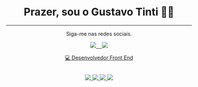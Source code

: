 <h1 align='center'>
  Prazer, sou o Gustavo Tinti 👨‍💻
</h1>

---

<p align='center'>
  Siga-me nas redes sociais.
</p>

<p align='center'>
  <a href="https://www.linkedin.com/in/luiz-gustavo-tinti-668894205/">
  <img src="https://img.shields.io/badge/LinkedIn-0077B5?style=for-the-badge&logo=linkedin&logoColor=white">
  &nbsp;&nbsp;
   <a href="https://instagram.com/tintiluiz">
    <img src="https://img.shields.io/badge/instagram-%23E4405F.svg?&style=for-the-badge&logo=instagram&logoColor=white" /> 
</p>

<p align='center'>
  💻 Desenvolvedor Front End<br/><br/>
</p>

<p align='center'>
  <img src="https://img.shields.io/badge/HTML5-E34F26?style=for-the-badge&logo=html5&logoColor=white">
  <img src="https://img.shields.io/badge/CSS3-1572B6?style=for-the-badge&logo=css3&logoColor=white">
  <img src="https://img.shields.io/badge/Sass-CC6699?style=for-the-badge&logo=sass&logoColor=white">
  <img src="https://img.shields.io/badge/JavaScript-323330?style=for-the-badge&logo=javascript&logoColor=F7DF1E">
</p>
